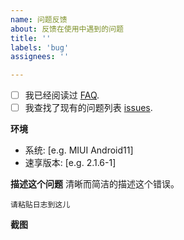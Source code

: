 ```yaml
---
name: 问题反馈
about: 反馈在使用中遇到的问题
title: ''
labels: 'bug'
assignees: ''

---
```


 - [ ] 我已经阅读过 [FAQ](https://github.com/nightmare-space/speed_share/blob/main/QA.md).
 - [ ] 我查找了现有的问题列表 [issues](https://github.com/nightmare-space/speed_share/issues).

**环境**
 - 系统: [e.g. MIUI Android11]
 - 速享版本: [e.g. 2.1.6-1]

**描述这个问题**
清晰而简洁的描述这个错误。

```
请粘贴日志到这儿
```

**截图**

